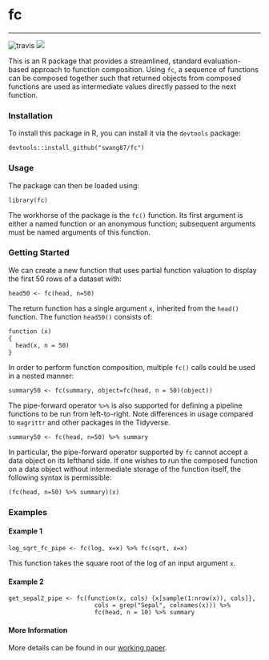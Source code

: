# fc

---
![travis](https://travis-ci.org/swang87/fc.svg?branch=master)
[![](https://cranlogs.r-pkg.org/badges/fc)](https://cran.r-project.org/package=fc)

This is an R package that provides a streamlined, standard evaluation-based approach to function composition. 
Using `fc`, a sequence of functions can be composed together such that returned objects from composed functions are used as intermediate values directly passed to the next function. 

### Installation
To install this package in R, you can install it via the `devtools` package:

```
devtools::install_github("swang87/fc")
```

### Usage
The package can then be loaded using:

```
library(fc)
```

The workhorse of the package is the `fc()` function. Its first argument is either a named function or an anonymous function; subsequent arguments must be named arguments of this function.

### Getting Started

We can create a new function that uses partial function valuation to display the first 50 rows of a dataset with:

```
head50 <- fc(head, n=50)
```

The return function has a single argument `x`, inherited from the `head()` function. The function `head50()` consists of:

```
function (x)
{
  head(x, n = 50)
}
```

In order to perform function composition, multiple `fc()` calls could be used in a nested manner:

```
summary50 <- fc(summary, object=fc(head, n = 50)(object))
```

The pipe-forward operator `%>%` is also supported for defining a pipeline functions to be run from left-to-right. Note differences in usage compared to `magrittr` and other packages in the Tidyverse. 

```
summary50 <- fc(head, n=50) %>% summary
```

In particular, the pipe-forward operator supported by `fc` cannot accept a data object on its lefthand side. If one wishes to run the composed function on a data object without intermediate storage of the function itself, the following syntax is permissible:

```
(fc(head, n=50) %>% summary)(x)
```

### Examples

#### Example 1

```
log_sqrt_fc_pipe <- fc(log, x=x) %>% fc(sqrt, x=x)
```

This function takes the square root of the log of an input argument `x`.

#### Example 2 

```
get_sepal2_pipe <- fc(function(x, cols) {x[sample(1:nrow(x)), cols]},
                        cols = grep("Sepal", colnames(x))) %>%
                        fc(head, n = 10) %>% summary
```

#### More Information
More details can be found in our [working paper](https://arxiv.org/pdf/1806.11021.pdf).
